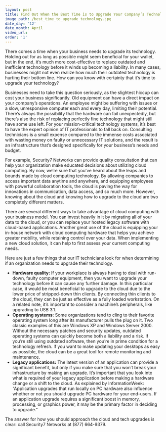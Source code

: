 ```yaml
---
layout: post
title: Find Out When the Best Time is to Upgrade Your Company’s Technology
image_path: /best_time_to_upgrade_technology.jpg
date_day: '12'
date_month: April
video_url:
order: '1'
---
```



There comes a time when your business needs to upgrade its technology. Holding out for as long as possible might seem beneficial for your wallet, but in the end, it’s much more cost-effective to replace outdated and inefficient technology before it winds up becoming a liability. In many cases, businesses might not even realize how much their outdated technology is hurting their bottom line. How can you know with certainty that it’s time to upgrade your technology?

Businesses need to take this question seriously, as the slightest hiccup can cost your business significantly. Old equipment can have a direct impact on your company’s operations. An employee might be suffering with issues or a slow, unresponsive computer each and every day, limiting their potential. There’s always the possibility that the hardware can fail unexpectedly, but there’s also the risk of replacing perfectly fine technology that might still have some use left. For your mission-critical technology systems, it’s best to have the expert opinion of IT professionals to fall back on. Consulting technicians is a small expense compared to the immense costs associated with wasting money on faulty or unnecessary IT solutions, and the result is an infrastructure that’s designed specifically for your business’s needs and budget.

For example, Security7 Networks can provide quality consultation that can help your organization make educated decisions about utilizing cloud computing. By now, we’re sure that you’ve heard about the leaps and bounds made by cloud computing technology. By allowing companies to access important data anytime and anywhere, and equipping employees with powerful collaboration tools, the cloud is paving the way for innovations in communication, data access, and so much more. However, knowing about the cloud and knowing how to upgrade to the cloud are two completely different matters.

There are several different ways to take advantage of cloud computing with your business model. You can invest heavily in it by migrating all of your data to the cloud, or you can replace your hosted legacy software with cloud-based applications. Another great use of the cloud is equipping your in-house network with cloud computing hardware that helps you achieve greater mobility, while retaining control over your data. When implementing a new cloud solution, it can help to first assess your current computing needs.

Here are just a few things that our IT technicians look for when determining if an organization needs to upgrade their technology.

* **Hardware quality:** If your workplace is always having to deal with run-down, faulty computer equipment, then you want to upgrade your technology before it can cause any further damage. In this particular case, it would be most beneficial to upgrade to the cloud due to the lower price of stripped-down thin clients. By connecting thin clients to the cloud, they can be just as effective as a fully loaded workstation. On a related note, it’s important to consider a machine’s peripherals, like upgrading to USB 3.1.
* **Operating systems:** Some organizations tend to cling to their favorite operating system long after its manufacturer pulls the plug on it. Two classic examples of this are Windows XP and Windows Server 2000. Without the necessary patches and security updates, outdated operating systems can quickly become both a liability and a risk. If you’re still using outdated software, then you’re in prime condition for a technology refresh. If you want to make updating your desktops as easy as possible, the cloud can be a great tool for remote monitoring and maintenance.
* **Legacy applications:** The latest version of an application can provide a significant benefit, but only if you make sure that you won’t break your infrastructure by making an upgrade. It’s important that you look into what is required of your legacy application before making a hardware change or a shift to the cloud. As explained by InformationWeek: “Application upgrades that run locally on PC hardware also influence whether or not you should upgrade PC hardware for your end-users. If an application upgrade requires a significant boost in memory, processing, or graphics power, it may be the primary factor in deciding to upgrade.”


The answer for how you should approach the cloud and tech upgrades is clear: call Security7 Networks at (877) 664-9379.